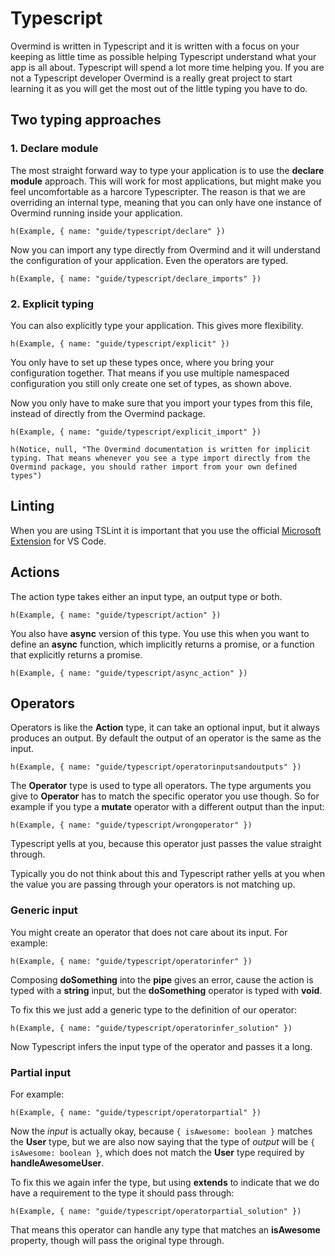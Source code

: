 # Typescript

Overmind is written in Typescript and it is written with a focus on your keeping as little time as possible helping Typescript understand what your app is all about. Typescript will spend a lot more time helping you. If you are not a Typescript developer Overmind is a really great project to start learning it as you will get the most out of the little typing you have to do.

## Two typing approaches

### 1. Declare module

The most straight forward way to type your application is to use the **declare module** approach. This will work for most applications, but might make you feel uncomfortable as a harcore Typescripter. The reason is that we are overriding an internal type, meaning that you can only have one instance of Overmind running inside your application.

```marksy
h(Example, { name: "guide/typescript/declare" })
```

Now you can import any type directly from Overmind and it will understand the configuration of your application. Even the operators are typed.

```marksy
h(Example, { name: "guide/typescript/declare_imports" })
```

### 2. Explicit typing
You can also explicitly type your application. This gives more flexibility.

```marksy
h(Example, { name: "guide/typescript/explicit" })
```

You only have to set up these types once, where you bring your configuration together. That means if you use multiple namespaced configuration you still only create one set of types, as shown above.

Now you only have to make sure that you import your types from this file, instead of directly from the Overmind package.

```marksy
h(Example, { name: "guide/typescript/explicit_import" })
```

```marksy
h(Notice, null, "The Overmind documentation is written for implicit typing. That means whenever you see a type import directly from the Overmind package, you should rather import from your own defined types")
```

## Linting

When you are using TSLint it is important that you use the official [Microsoft Extension](https://marketplace.visualstudio.com/items?itemName=ms-vscode.vscode-typescript-tslint-plugin) for VS Code. 

## Actions

The action type takes either an input type, an output type or both.

```marksy
h(Example, { name: "guide/typescript/action" })
```

You also have **async** version of this type. You use this when you want to define an **async** function, which implicitly returns a promise, or a function that explicitly returns a promise.

```marksy
h(Example, { name: "guide/typescript/async_action" })
```


## Operators

Operators is like the **Action** type, it can take an optional input, but it always produces an output. By default the output of an operator is the same as the input.

```marksy
h(Example, { name: "guide/typescript/operatorinputsandoutputs" })
```

The **Operator** type is used to type all operators. The type arguments you give to **Operator** has to match the specific operator you use though. So for example if you type a **mutate** operator with a different output than the input:

```marksy
h(Example, { name: "guide/typescript/wrongoperator" })
```

Typescript yells at you, because this operator just passes the value straight through. 

Typically you do not think about this and Typescript rather yells at you when the value you are passing through your operators is not matching up.

### Generic input

You might create an operator that does not care about its input. For example:

```marksy
h(Example, { name: "guide/typescript/operatorinfer" })
```

Composing **doSomething** into the **pipe** gives an error, cause the action is typed with a **string** input, but the **doSomething** operator is typed with **void**.

To fix this we just add a generic type to the definition of our operator:

```marksy
h(Example, { name: "guide/typescript/operatorinfer_solution" })
```

Now Typescript infers the input type of the operator and passes it a long.

### Partial input

For example:

```marksy
h(Example, { name: "guide/typescript/operatorpartial" })
```

Now the *input* is actually okay, because `{ isAwesome: boolean }` matches the **User** type, but we are also now saying that the type of *output* will be `{ isAwesome: boolean }`, which does not match the **User** type required by **handleAwesomeUser**.

To fix this we again infer the type, but using **extends** to indicate that we do have a requirement to the type it should pass through:

```marksy
h(Example, { name: "guide/typescript/operatorpartial_solution" })
```

That means this operator can handle any type that matches an **isAwesome** property, though will pass the original type through.